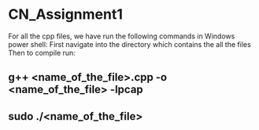 # CN_Assignment1
For all the cpp files, we have run the following commands in Windows power shell:
First navigate into the directory which contains the all the files
Then to compile run:
## g++ <name_of_the_file>.cpp -o <name_of_the_file> -lpcap
 ## sudo ./<name_of_the_file>
